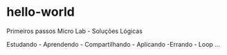 # hello-world

Primeiros passos
Micro Lab - Soluções Lógicas

Estudando - Aprendendo - Compartilhando - Aplicando -Errando - Loop ...
